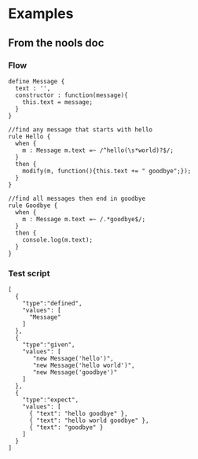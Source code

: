# Examples

## From the nools doc

### Flow

	define Message {
	  text : '',
	  constructor : function(message){
	    this.text = message;
	  }
	}

	//find any message that starts with hello
	rule Hello {
	  when {
	    m : Message m.text =~ /^hello(\s*world)?$/;
	  }
	  then {
	    modify(m, function(){this.text += " goodbye";});
	  }
	}

	//find all messages then end in goodbye
	rule Goodbye {
	  when {
	    m : Message m.text =~ /.*goodbye$/;
	  }
	  then {
	    console.log(m.text);
	  }
	}

### Test script

	[
	  {
	    "type":"defined",
	    "values": [
	      "Message"
	    ]
	  },
	  {
	    "type":"given",
	    "values": [
	       "new Message('hello')",
	       "new Message('hello world')",
	       "new Message('goodbye')"
	    ]
	  },
	  {
	    "type":"expect",
	    "values": [
	      { "text": "hello goodbye" },
	      { "text": "hello world goodbye" },
	      { "text": "goodbye" }
	    ]
	  }
	]

